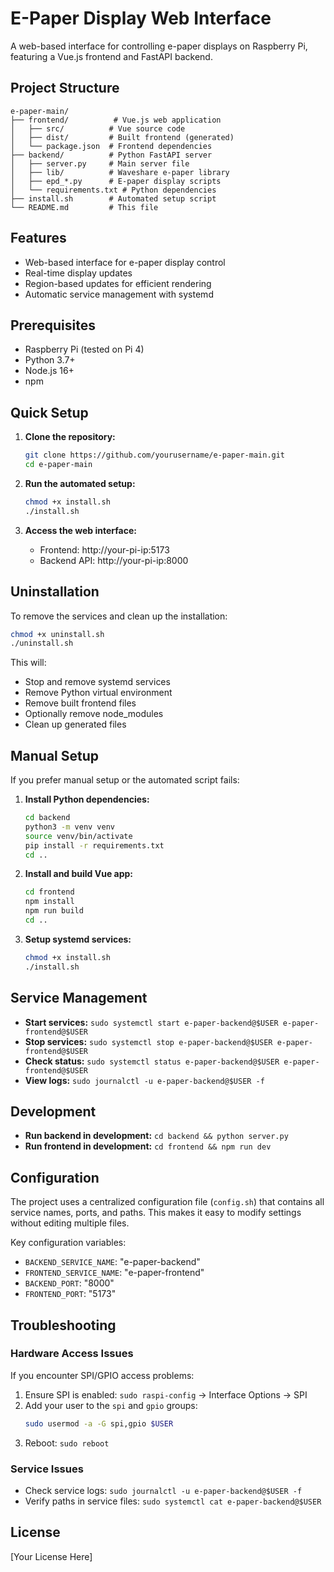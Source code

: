 # E-Paper Display Web Interface

A web-based interface for controlling e-paper displays on Raspberry Pi, featuring a Vue.js frontend and FastAPI backend.

## Project Structure

```
e-paper-main/
├── frontend/          # Vue.js web application
│   ├── src/          # Vue source code
│   ├── dist/         # Built frontend (generated)
│   └── package.json  # Frontend dependencies
├── backend/          # Python FastAPI server
│   ├── server.py     # Main server file
│   ├── lib/          # Waveshare e-paper library
│   ├── epd_*.py      # E-paper display scripts
│   └── requirements.txt # Python dependencies
├── install.sh        # Automated setup script
└── README.md         # This file
```

## Features

- Web-based interface for e-paper display control
- Real-time display updates
- Region-based updates for efficient rendering
- Automatic service management with systemd

## Prerequisites

- Raspberry Pi (tested on Pi 4)
- Python 3.7+
- Node.js 16+
- npm

## Quick Setup

1. **Clone the repository:**

   ```bash
   git clone https://github.com/yourusername/e-paper-main.git
   cd e-paper-main
   ```

2. **Run the automated setup:**

   ```bash
   chmod +x install.sh
   ./install.sh
   ```

3. **Access the web interface:**
   - Frontend: http://your-pi-ip:5173
   - Backend API: http://your-pi-ip:8000

## Uninstallation

To remove the services and clean up the installation:

```bash
chmod +x uninstall.sh
./uninstall.sh
```

This will:

- Stop and remove systemd services
- Remove Python virtual environment
- Remove built frontend files
- Optionally remove node_modules
- Clean up generated files

## Manual Setup

If you prefer manual setup or the automated script fails:

1. **Install Python dependencies:**

   ```bash
   cd backend
   python3 -m venv venv
   source venv/bin/activate
   pip install -r requirements.txt
   cd ..
   ```

2. **Install and build Vue app:**

   ```bash
   cd frontend
   npm install
   npm run build
   cd ..
   ```

3. **Setup systemd services:**
   ```bash
   chmod +x install.sh
   ./install.sh
   ```

## Service Management

- **Start services:** `sudo systemctl start e-paper-backend@$USER e-paper-frontend@$USER`
- **Stop services:** `sudo systemctl stop e-paper-backend@$USER e-paper-frontend@$USER`
- **Check status:** `sudo systemctl status e-paper-backend@$USER e-paper-frontend@$USER`
- **View logs:** `sudo journalctl -u e-paper-backend@$USER -f`

## Development

- **Run backend in development:** `cd backend && python server.py`
- **Run frontend in development:** `cd frontend && npm run dev`

## Configuration

The project uses a centralized configuration file (`config.sh`) that contains all service names, ports, and paths. This makes it easy to modify settings without editing multiple files.

Key configuration variables:

- `BACKEND_SERVICE_NAME`: "e-paper-backend"
- `FRONTEND_SERVICE_NAME`: "e-paper-frontend"
- `BACKEND_PORT`: "8000"
- `FRONTEND_PORT`: "5173"

## Troubleshooting

### Hardware Access Issues

If you encounter SPI/GPIO access problems:

1. Ensure SPI is enabled: `sudo raspi-config` → Interface Options → SPI
2. Add your user to the `spi` and `gpio` groups:
   ```bash
   sudo usermod -a -G spi,gpio $USER
   ```
3. Reboot: `sudo reboot`

### Service Issues

- Check service logs: `sudo journalctl -u e-paper-backend@$USER -f`
- Verify paths in service files: `sudo systemctl cat e-paper-backend@$USER`

## License

[Your License Here]
